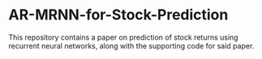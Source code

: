 # AR-MRNN-for-Stock-Prediction
This repository contains a paper on prediction of stock returns using recurrent neural networks, along with the supporting code for said paper.

